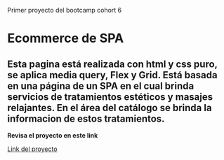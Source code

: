 Primer proyecto del bootcamp cohort 6
# Ecommerce de SPA
Esta pagina está realizada con html y css puro, se aplica media query, Flex y Grid.
Está basada en una página de un SPA en el cual brinda servicios de tratamientos estéticos y masajes relajantes.
En el área del catálogo se brinda la informacion de estos tratamientos.
---


**Revisa el proyecto en este link**


[Link del proyecto](https://fabiolanunezs.github.io/proyecto1/)